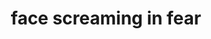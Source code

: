 ---
layout: smileys&emotion
title: face screaming in fear
emoji: face_screaming_in_fear
permalink: 😱.html
---